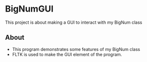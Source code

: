 # BigNumGUI

This project is about making a GUI to interact with my BigNum class

## About
- This program demonstrates some features of my BigNum class
- FLTK is used to make the GUI element of the program.
